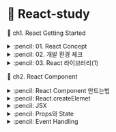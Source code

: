 # :sunflower: React-study
:open_file_folder: ch1. React Getting Started

<details>
<summary> :pencil: 01. React Concept  </summary>
<div markdown="1">

## 01. React Concept 
### :pushpin: React 란 무엇일까?
> React 는 사용자 인터페이스(User Interface)를 만들기 위한 Javascript 라이브러리이다. <br>
> React 를 이해하기 위해 DOM(Document Object Model)을 알아야한다. <br>
> DOM 은 자바스크립트에서 HTML에 접근할 수 있도록 요소들을 객체화하여 사용할 수 있도록 한다.<br>
> DOM은 HTML이나 XML 문서의 interface 이다.
### :pushpin: Virtual DOM
가상 DOM은 DOM이 생성되기 전, 이전 상태 값과 수정사항을 비교하여 달라진 부분만 DOM 에게 한번에 전달하여 한번만 렌더링을 진행한다.
### :pushpin: Why virtual DOM?
- DOM 을 직접 제어하는 경우
    - 바뀐 부분만 정확히 바꿔야 한다.
- DOM을 직접 제어하지 않는 경우
    - 가상의 돔 트리를 사용해서,
    - 이전 상태를 비교하여, 
    - 바뀐 부분을 찾아내서 자동으로 바꾼다.
### :pushpin: 컴포넌트
- React는 UI를 여러 컴포넌트로 만들어 사용하므로 재사용성이 높다.
- 프로젝트가 복잡해지더라도 코드 유지보수 및 관리에 용이하다.
</div>
</details>

<details>
<summary> :pencil: 02. 개발 환경 체크  </summary>
<div markdown="1">

## 필요한 개발환경
- Node.js
    - installer
    - nvm
- Browser (Chrome)
- Git
- VSCode
</div>
</details>

<details>
<summary> :pencil: 03. React 라이브러리(1)  </summary>
<div markdown="1">

## 리액트가 하는 일
리액트의 핵심 모듈 2개로 리액트가 하는 일 알아보기
### :one: 리액트 컴포넌트 => HTMLElement 연결하기
"만들어진 리액트 컴포넌트"를 실제 HTMLElement에 연결할 때 ReactDOM 라이브러리를 이용한다.
```js
import ReactDOM from 'react-dom';
```
### :two: 리액트 컴포넌트 만들기
```js
import React from 'react';
```
## 파일 생성 예제
### :one: 프로젝트 시작하기
```
$ npm init -y
$ npx serve
```
### :two: index.html 파일 생성
[CDN 링크](https://reactjs.org/docs/cdn-links.html)
위 사이트에 접속하여 링크를 body 부분에 추가해준다
- index.html
```html
<body>
    <script crossorigin src="https://unpkg.com/react@18/umd/react.development.js"></script>
    <script crossorigin src="https://unpkg.com/react-dom@18/umd/react-dom.development.js"></script>
</body>
```

</div>
</details>





:open_file_folder: ch2. React Component

<details>
<summary> :pencil: React Component 만드는법  </summary>
<div markdown="1">

## React Component 만드는법 - 2가지
### class 컴포넌트
```js
import React from 'react';

// 정의
class ClassComponent extends React.Component {
    render() { 
        // 항상 return 해주어야 한다.
        return (<div>Hello</div>);
    }
}

// 사용
ReactDom.render(
    <ClassComponent />,
    document.querySelector('#root')
)
```

### function 컴포넌트
```js
import React from 'react';

// 정의 1
function FunctionComponent() {
    return <div>Hello</div>;
}
// 사용
ReactDOM.render(<FunctionComponent />, document.querySelector('#root'))

// 정의 2
const FunctionComponent = () => <div>Hello</div>;

// 사용
ReactDOM.render(<FunctionComponent />, document.querySelector('#root'))
```
</div>
</details>

<details>
<summary> :pencil: React.createElemet  </summary>
<div markdown="1">

## React.createElemet
사용형태
```js
React.createElemet(
    type, // 태그 이름 문자열 | 리액트 컴포넌트 | React.Fragment
    [props], // 리액트 컴포넌트에 넣어주는 데이터 객체
    [...children] // 자식으로 넣어주는 요소들
);
```
:one: 태그 이름 문자열 type
```html
<div id="root"></div>
<script type="text/javascript">
    ReactDOM.render(
        React.createElement("h1", null, `type 이 "태그 이름 문자열" 입니다.`),
        document.querySelector("#root")
    );
</script>
```
:two: 리액트 컴포넌트 type
```html
<div id="root"></div>
<script type="text/javascript">
    const Component = () => {
        return React.createElement("p", null, `type이 "React 컴포넌트" 입니다.`)
    }

    // <Component></Component> => <Component /> => <p>type이 "React 컴포넌트" 입니다.</p>
    ReactDOM.render(
        React.createElement(Component, null, null),
        document.querySelector("#root")
    );
</script>
```
:three: React.Fragment
```html
<div id="root"></div>
<script type="text/javascript">
    ReactDOM.render(
        React.createElement(
            React.Fragment,
            null,
            `type 이 "React Fragment" 입니다.`
        ),
        document.querySelector("#root")
    );
</script>
```
</div>
</details>

<details>
<summary> :pencil: JSX  </summary>
<div markdown="1">

## JSX
복잡한 코드를 순수하게 실행할 수 있는 자바스크립트로 변환하는 과정이 필요하다.<br>
JSX 문법으로 작성된 코드는 순수한 JavaScript로 컴파일 하여 사용한다. <br>
이는 `babel` 에 의해 진행된다.
[babel 사이트](https://babeljs.io/)
아래의 코드를 추가해주면 자동으로 변환한다.
```html
<script src="https://unpkg.com/@babel/standalone/babel.min.js"></script>

<div id="root"></div>
<script type="text/babel">
    ReactDOM.render(
        <div>
            <div>
                <h1>주제</h1>
                <ul>
                    <li>React</li>
                    <li>Vue</li>
                </ul>
            </div>
        </div>,
        document.querySelector("#root")
    );
</script>
```

### JSX를 사용하는 이유
- React.createElement VS JSX
    - JSX가 가독성이 엄청 좋음
- babel 과 같은 컴파일 과정에서 문법적 오류를 인지하기 쉬움
### JSX 문법
- 최상위 요소가 하나여야 합니다.
- 최상위 요소 리턴하는 경우, () 로 감싸야 합니다.
- 자식들을 바로 랜더링하고 싶으면, <>자식들</>를 사용합니다. => Fragment
- 자바스크립트 표현식을 사용하려면, {표현식} 를 이용합니다.
- if 문은 사용할 수 없습니다.  
    - 삼항 연산자 혹은 &&를 사용합니다.
- style 을 이용해 인라인 스타일링이 가능합니다.
- class 대신 className 을 사용해 class 를 적용할 수 있습니다.
</div>
</details>

<details>
<summary> :pencil: Props와 State  </summary>
<div markdown="1">

## Props와 State
- Props는 컴포넌트 외부에서 컴포넌트에게 주는 데이터 입니다.
- State 는 컴포넌트 내부에서 변경할 수 있는 데이터 입니다.
- 둗다 변경이 발생하면, 랜더가 다시 일어날 수 있습니다.

## Render 함수
Props 와 State 를 바탕으로 컴포넌트를 그립니다. <br>
그리고 Props와 state가 변경되면, 컴포넌트를 다시 그립니다. <br>
컴포넌트를 그리는 방법을 기술하는 함수가 랜더합수 입니다.
![mainpage](img/props.png) 
## Props
### :pushpin: 코드로 살펴보기
:one: function Component 이용하기
```html
<div id="root"></div>
<script type="text/babel">
    console.log(React);
    console.log(ReactDOM);

    // {message: '안녕하세요!!!'}
    function Component(props) {
        return (
            <div>
                <h1>{props.message} 이것은 함수로 만든 컴포넌트 입니다.</h1>
            </div>
        );
        // 출력: 안녕하세요!!! 이것은 함수로 만든 컴포넌트 입니다.
    }

    ReactDOM.render(
        <Component message = "안녕하세요!!!" />,
        document.querySelector('#root')
    );
</script>
```
:two: class Component 이용하기
```html
<div id="root"></div>
<script type="text/babel">
    console.log(React);
    console.log(ReactDOM);

    class Component extends React.Component {
        render() {
            return (
                <div>
                    <h1>{this.props.message} 이것은 클래스로 만든 컴포넌트 입니다.</h1>
                </div>
            );
        }
    }

    ReactDOM.render(
        <Component message = "안녕하세요!!" />,
        document.querySelector('#root')
    );
</script>
```
- 기본값 지정해보기 1
```html
<div id="root"></div>
<script type="text/babel">
    console.log(React);
    console.log(ReactDOM);

    class Component extends React.Component {
        render() {
            return (
                <div>
                    <h1>{this.props.message} 이것은 클래스로 만든 컴포넌트 입니다.</h1>
                </div>
            );
        }
    }

    Component.defaultProps = {
        message: "기본값",
    };

    ReactDOM.render(
        <Component />,
        document.querySelector('#root')
    );
</script>
```
- 기본값 지정해보기 2
```html
<div id="root"></div>
<script type="text/babel">
    console.log(React);
    console.log(ReactDOM);

    class Component extends React.Component {
        render() {
            return (
                <div>
                    <h1>{this.props.message} 이것은 클래스로 만든 컴포넌트 입니다.</h1>
                </div>
            );
        }

        static defaultProps = {
            message: "기본값",
        };
    }


    ReactDOM.render(
        <Component />,
        document.querySelector('#root')
    );
</script>
```
함수에서도 사용 가능하다.
## State
- State 정의 방법 1: 항상 객체 형태로 선언해야함
```html
<div id="root"></div>
<script type="text/babel">
    console.log(React);
    console.log(ReactDOM);

    class Component extends React.Component {
        state = {
            count: 0,
        }
        render() {
            return (
                <div>
                    <h1>
                        {this.props.message} 이것은 클래스로 만든 컴포넌트 입니다.
                    </h1>
                    <p>{this.state.count}</p>
                </div>
            );
        }

        componentDidMount() { // 메서드 재정의
            setTimeout(() => {
                this.setState({
                    count: this.state.count + 1,
                });
            }, 1000);
        }

        static defaultProps = {
            message: "기본값",
        };
    }


    ReactDOM.render(
        <Component message="기본값 아님"/>,
        document.querySelector('#root')
    );
</script>
```

- State 정의 방법 2
```html
<div id="root"></div>
<script type="text/babel">
    console.log(React);
    console.log(ReactDOM);

    class Component extends React.Component {
        constructor(props) {
            super(props);

            // state 초기화
            this.state = {count: 0};
        }

        render() {
            return (
                <div>
                    <h1>
                        {this.props.message} 이것은 클래스로 만든 컴포넌트 입니다.
                    </h1>
                    <p>{this.state.count}</p>
                </div>
            );
        }

        componentDidMount() { // 메서드 재정의
            setTimeout(() => {
                // this.setState({
                //     count: this.state.count + 1,
                // });
                this.setState((previousState) => {
                    const newState = { count: previousState.count + 1 }
                    return newState;
                })
            }, 1000);
        }

        static defaultProps = {
            message: "기본값",
        };
    }


    ReactDOM.render(
        <Component message="기본값 아님"/>,
        document.querySelector('#root')
    );
</script>
```

</div>
</details>


<details>
<summary> :pencil: Event Handling  </summary>
<div markdown="1">

## Event Handling
- HTML DOM 에 클릭하면 이벤트가 발생하고, 발생하면 그에 맞는 병경이 일어나도록 해야합니다.
- JSX 에 이벤트를 설정할 수 있습니다.
```js
class Comp extends React.Component {
    render() {
        return (
            <div>
                <button onClick={ () =>{
                    console.log('clicked');
                }}>클랙</button>
            </div>
        )
    }
}
```
- camelCase 로만 사용할 수 있습니다.
    - onClick, onMouseEnter
- 이벤트에 연결된 자바스트립트 코드는 함수입니다.
    - 이벤트={함수} 와 같이 사용합니다.
- 실제 DOM 요소들에만 사용 가능합니다.
    - 리액트 컴포넌트에 사용하면, 그냥 props로 전달합니다.
### :pushpin: 코드 예제
```html
<script type="text/babel">
    function Component() {
        return <div><button onClick={()=> {
            console.log("clicked");
        }}>클릭</button></div>
    }

    ReactCOM.render(<Component />, document.querySelector('#root'));
</script>
```
</div>
</details>